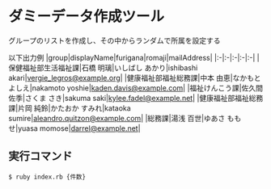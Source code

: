 # ダミーデータ作成ツール
グループのリストを作成し、その中からランダムで所属を設定する

以下出力例
|group|displayName|furigana|romaji|mailAddress|
|:-|:-|:-|:-|:-|
|保健福祉部生活福祉課|石橋 明璃|いしばし あかり|ishibashi akari|vergie_legros@example.org|
|健康福祉部福祉総務課|中本 由恵|なかもと よしえ|nakamoto yoshie|kaden.davis@example.com|
|福祉けんこう課|佐久間 佐季|さくま さき|sakuma saki|kylee.fadel@example.net|
|健康福祉部福祉総務課|片岡 純鈴|かたおか すみれ|kataoka sumire|aleandro.quitzon@example.com|
|総務課|湯浅 百世|ゆあさ ももせ|yuasa momose|darrel@example.net|

## 実行コマンド
```
$ ruby index.rb {件数}
```

